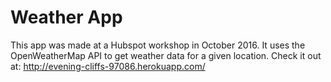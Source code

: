 # Weather App

This app was made at a Hubspot workshop in October 2016.
It uses the OpenWeatherMap API to get weather data for a given location.
Check it out at: http://evening-cliffs-97086.herokuapp.com/
